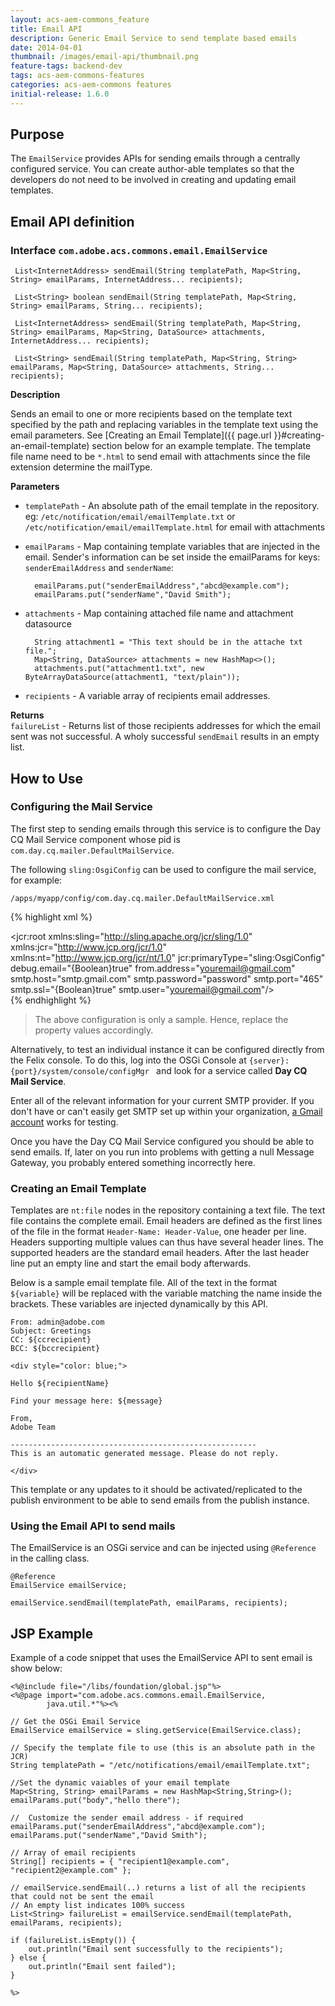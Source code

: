 ```yaml
---
layout: acs-aem-commons_feature
title: Email API
description: Generic Email Service to send template based emails
date: 2014-04-01
thumbnail: /images/email-api/thumbnail.png
feature-tags: backend-dev
tags: acs-aem-commons-features
categories: acs-aem-commons features
initial-release: 1.6.0
---
```


## Purpose

The `EmailService` provides APIs for sending emails through a centrally configured service. 
You can create author-able templates so that the developers do not need to be involved in creating and updating email templates. 

## Email API definition

### Interface `com.adobe.acs.commons.email.EmailService`	
 
	 List<InternetAddress> sendEmail(String templatePath, Map<String, String> emailParams, InternetAddress... recipients);

	 List<String> boolean sendEmail(String templatePath, Map<String, String> emailParams, String... recipients);
	 
	 List<InternetAddress> sendEmail(String templatePath, Map<String, String> emailParams, Map<String, DataSource> attachments, InternetAddress... recipients);
	 
	 List<String> sendEmail(String templatePath, Map<String, String> emailParams, Map<String, DataSource> attachments, String... recipients);

**Description**  

Sends an email to one or more recipients based on the template text specified by the path and replacing variables in the template text using the email parameters. See [Creating an Email Template]({{ page.url }}#creating-an-email-template) section below for an example template.
The template file name need to be `*.html` to send email with attachments since the file extension determine the mailType.

**Parameters**       

* `templatePath` - An absolute path of the email template in the repository. eg: `/etc/notification/email/emailTemplate.txt` or `/etc/notification/email/emailTemplate.html` for email with attachments
* `emailParams`  - Map containing template variables that are injected in the email. Sender's information can be set inside the emailParams for keys: `senderEmailAddress` and `senderName`:

		emailParams.put("senderEmailAddress","abcd@example.com");  
		emailParams.put("senderName","David Smith");

* `attachments` - Map containing attached file name and attachment datasource 
    
        String attachment1 = "This text should be in the attache txt file.";
        Map<String, DataSource> attachments = new HashMap<>();
        attachments.put("attachment1.txt", new ByteArrayDataSource(attachment1, "text/plain"));
    
* `recipients` - A variable array of recipients email addresses.


**Returns**  
`failureList` - Returns list of those recipients addresses for which the email sent was not successful. A wholy successful `sendEmail` results in an empty list.

## How to Use
	
### Configuring the Mail Service

The first step to sending emails through this service is to configure the Day CQ Mail Service component whose pid is `com.day.cq.mailer.DefaultMailService`.

The following `sling:OsgiConfig` can be used to configure the mail service, for example: 

	/apps/myapp/config/com.day.cq.mailer.DefaultMailService.xml

{% highlight xml %}   
<?xml version="1.0" encoding="UTF-8"?>
<jcr:root xmlns:sling="http://sling.apache.org/jcr/sling/1.0" xmlns:jcr="http://www.jcp.org/jcr/1.0" xmlns:nt="http://www.jcp.org/jcr/nt/1.0"
    jcr:primaryType="sling:OsgiConfig"
    debug.email="{Boolean}true"
    from.address="youremail@gmail.com"
    smtp.host="smtp.gmail.com"
    smtp.password="password"
    smtp.port="465"
    smtp.ssl="{Boolean}true"
    smtp.user="youremail@gmail.com"/>   
{% endhighlight %}

> The above configuration is only a sample. Hence, replace the property values accordingly.

Alternatively, to test an individual instance it can be configured directly from the Felix console. To do this, log into the OSGi Console at `{server}:{port}/system/console/configMgr ` and look for a service called **Day CQ Mail Service**.

Enter all of the relevant information for your current SMTP provider.  If you don't have or can't easily get SMTP set up within your organization, [a Gmail account](https://support.google.com/a/answer/176600?hl=en) works for testing.

Once you have the Day CQ Mail Service configured you should be able to send emails.  If, later on you run into problems with getting a null Message Gateway, you probably entered something incorrectly here.

### Creating an Email Template 

Templates are `nt:file` nodes in the repository containing a text file.
The text file contains the complete email. Email headers are defined as the first lines of the file in the format `Header-Name: Header-Value`, one header per line. Headers supporting multiple values can thus have several header lines. The supported headers are the standard email headers. After the last header line put an empty line and start the email body afterwards.

Below is a sample email template file. All of the text in the format `${variable}` will be replaced with the variable matching the name inside the brackets.  These variables are injected dynamically by this API.  

	
	From: admin@adobe.com
	Subject: Greetings
	CC: ${ccrecipient}
	BCC: ${bccrecipient}

	<div style="color: blue;">

	Hello ${recipientName}

	Find your message here: ${message}

	From,
	Adobe Team

	-------------------------------------------------------
	This is an automatic generated message. Please do not reply.

	</div>


This template or any updates to it should be activated/replicated to the publish environment to be able to send emails from the publish instance.


### Using the Email API to send mails

The EmailService is an OSGi service and can be injected using `@Reference` in the calling class.

	@Reference
	EmailService emailService;

	emailService.sendEmail(templatePath, emailParams, recipients);


## JSP Example
Example of a code snippet that uses the EmailService API to sent email is show below:
 
	<%@include file="/libs/foundation/global.jsp"%>
	<%@page import="com.adobe.acs.commons.email.EmailService,
	        java.util.*"%><%

	// Get the OSGi Email Service
	EmailService emailService = sling.getService(EmailService.class);

	// Specify the template file to use (this is an absolute path in the JCR)
	String templatePath = "/etc/notifications/email/emailTemplate.txt";

	//Set the dynamic vaiables of your email template
	Map<String, String> emailParams = new HashMap<String,String>();
	emailParams.put("body","hello there");

	//  Customize the sender email address - if required
	emailParams.put("senderEmailAddress","abcd@example.com");
	emailParams.put("senderName","David Smith");

	// Array of email recipients
	String[] recipients = { "recipient1@example.com", "recipient2@example.com" };

	// emailService.sendEmail(..) returns a list of all the recipients that could not be sent the email
	// An empty list indicates 100% success
	List<String> failureList = emailService.sendEmail(templatePath, emailParams, recipients);

	if (failureList.isEmpty()) {
		out.println("Email sent successfully to the recipients");
	} else {
		out.println("Email sent failed");
	}

	%>
